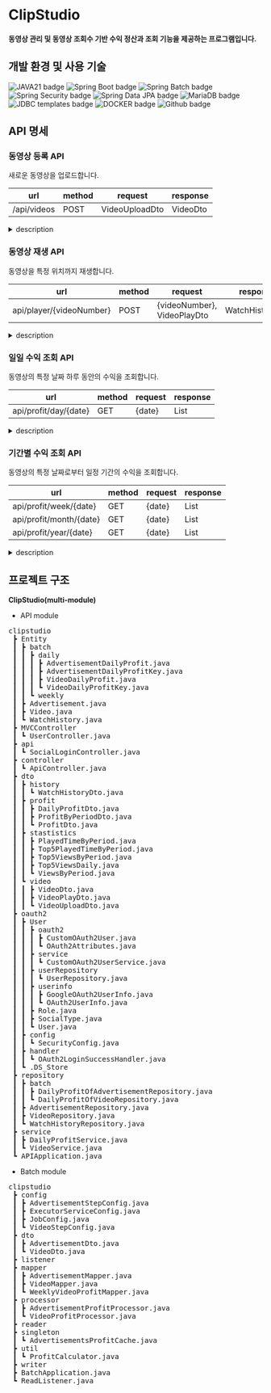 # ClipStudio
#### 동영상 관리 및 동영상 조회수 기반 수익 정산과 조회 기능을 제공하는 프로그램입니다.

## 개발 환경 및 사용 기술
![JAVA21 badge](https://img.shields.io/badge/Java-21-d9381e?style=for-the-badge)
![Spring Boot badge](https://img.shields.io/badge/Spring%20Boot-3.2.5-ff8f00?style=for-the-badge)
![Spring Batch badge](https://img.shields.io/badge/Spring%20Batch-fac898?style=for-the-badge)
![Spring Security badge](https://img.shields.io/badge/Spring%20Security-f7ddbe?style=for-the-badge)
![Spring Data JPA badge](https://img.shields.io/badge/JPA%20hibernate-lightgreen?style=for-the-badge)
![MariaDB badge](https://img.shields.io/badge/MariaDB-dcffe4?style=for-the-badge)
![JDBC templates badge](http://img.shields.io/badge/JDBC%20templates-0f52ba?style=for-the-badge)
![DOCKER badge](https://img.shields.io/badge/Docker-9cf?style=for-the-badge)
![Github badge](https://img.shields.io/badge/Github-6488ea?style=for-the-badge)

## API 명세

### 동영상 등록 API

새로운 동영상을 업로드합니다.

| url | method | request | response |
| --- | --- | --- | --- |
| /api/videos | POST | VideoUploadDto | VideoDto |


<details>
<summary>description</summary>
<div markdown="1">


- request(Content-type: application/json)
    ```json
    

    {
    	"title": "New Video!",
    	"description": "This is a new video for testing.",
    	"url": "http://some-url"
    }
    ```
    
- response
    
    ```json
    
    {
    	"number": 1,
    	"uploaderNumber": 10,
    	"createdDate": "2024-05-19",
    	"title": "New Video!",
    	"description": "This is a new video for testing.",
    	"durationSec": 123,
    	"url": "http://some-url"
    }
    ```
    
- 서버 내부 동작 및 exception
    
    `VideoUploadDto`에 동영상 정보를 담아 요청을 전송하면 서버는 동영상을 새로 등록하고 로그인 사용자를 동영상 업로더로 설정한다. 
    

</div>
</details>


### 동영상 재생 API

동영상을 특정 위치까지 재생합니다.

| url | method | request | response |
| --- | --- | --- | --- |
| api/player/{videoNumber} | POST  | {videoNumber}, VideoPlayDto | WatchHistoryDto |

<details>
<summary>description</summary>
<div markdown="1">

- request(Content-type: application/json)
    
    ```json
    {
    	"videoStoppedSec": 100
    }
    ```
    
- response 예시
    
    ```json
    
    {
    	"userEmail": "user@email-address.com",
    	"videoNumber": 1,
    	"videoStoppedSec": 100
    }
    ```
    
- 서버 내부 동작 및 exception
    
    `VideoPlayDto`에 동영상의 재생 멈춤 시점을 담아 요청을 전송하면 서버는 `{videoNumber}` 로 찾은 동영상에 대한 로그인 사용자의 시청 기록을 새로 생성하거나 업데이트한다. 시청 기록이 새로 생성될 때 동영상 조회수가 1 증가하고, 기존 시청 기록이 업데이트될 때는 동영상 조회수가 증가하지 않는다. 재생 멈춤 시점이 동영상 길이보다 크다면 *exception*이 발생한다.
    

</div>
</details>



### 일일 수익 조회 API

동영상의 특정 날짜 하루 동안의 수익을 조회합니다.

| url | method | request | response |
| --- | --- | --- | --- |
| api/profit/day/{date} | GET  | {date} | List<DailyProfitDto> |

<details>
<summary>description</summary>
<div markdown="1">
- response 예시
    
    ```json
    [
    	{
    		"videoNumber": "1",
    		"date": "2024-05-01",
    		"videoProfit": 100500.3,
    		"advertisementProfit": 207000.0,
    		"totalProfit": 307500.3
    	},
    		{
    		"videoNumber": "120",
    		"date": "2024-05-01",
    		"videoProfit": 40890.1,
    		"advertisementProfit": 70003.4,
    		"totalProfit": 110893.5
    	}
    ]
    ```
    
- 서버 내부 동작 및 exception
    
    url에 동영상 수익을 조회하려는 날짜를 담아 요청을 전송하면 서버는 로그인 사용자가 올린 모든 동영상의 해당 날짜 하루 동안의 수익을 List 형태로 반환한다. 동영상 조회수 기반의 수익과 광고 조회수 기반의 수익을 각각 조회할 수 있으며, 이 둘을 합한 총 수익도 조회할 수 있다. 로그인 사용자가 업로드한 동영상이 없다면 빈 리스트를 반환하고, 정산 작업이 진행 중인 날짜 또는 미래의 날짜가 요청되면 *exception*이 발생한다.
    

</div>
</details>



### 기간별 수익 조회 API

동영상의 특정 날짜로부터 일정 기간의 수익을 조회합니다.

| url | method | request | response |
| --- | --- | --- | --- |
| api/profit/week/{date} | GET  | {date} | List<WeeklyProfitDto> |
| api/profit/month/{date} | GET  | {date} | List<MonthlyProfitDto> |
| api/profit/year/{date} | GET  | {date} | List<YearlyProfitDto> |


<details>
<summary>description</summary>
<div markdown="1">

- response 예시
    
    ```json
    [
    	{
    		"videoNumber": "1",
    		"startDate": "2024-05-01",
    		"endDate": "2024-05-31",
    		"videoProfit": 100500.3,
    		"advertisementProfit": 207000.0,
    		"totalProfit": 307500.3
    	},
    		{
    		"videoNumber": "120",
    		"date": "2024-05-01",
    		"endDate": "2024-05-31",
    		"videoProfit": 40890.1,
    		"advertisementProfit": 70003.4,
    		"totalProfit": 110893.5
    	}
    ]
    ```
    
- 서버 내부 동작 및 exception
    
    url에 동영상 수익을 조회하려는 날짜를 담아 요청을 전송하면 서버는 로그인 사용자가 올린 모든 동영상의 해당 날짜로부터 [기간] 동안의 수익을 List 형태로 반환한다. 동영상 조회수 기반의 수익과 광고 조회수 기반의 수익을 각각 조회할 수 있으며, 이 둘을 합한 총 수익도 조회할 수 있다. 로그인 사용자가 업로드한 동영상이 없다면 빈 리스트를 반환하며, 정산 작업이 진행 중인 날짜 또는 미래의 날짜가 요청되면 *exception*이 발생한다. 요청된 날짜가 현재로부터 [기간] 이내라면, 조회 가능한 기간의 데이터만 반환한다.
    

</div>
</details>

## 프로젝트 구조
**ClipStudio(multi-module)**
* API module
<pre>
clipstudio
 ┣ Entity
 ┃ ┣ batch
 ┃ ┃ ┣ daily
 ┃ ┃ ┃ ┣ AdvertisementDailyProfit.java
 ┃ ┃ ┃ ┣ AdvertisementDailyProfitKey.java
 ┃ ┃ ┃ ┣ VideoDailyProfit.java
 ┃ ┃ ┃ ┗ VideoDailyProfitKey.java
 ┃ ┃ ┗ weekly
 ┃ ┣ Advertisement.java
 ┃ ┣ Video.java
 ┃ ┗ WatchHistory.java
 ┣ MVCController
 ┃ ┗ UserController.java
 ┣ api
 ┃ ┗ SocialLoginController.java
 ┣ controller
 ┃ ┗ ApiController.java
 ┣ dto
 ┃ ┣ history
 ┃ ┃ ┗ WatchHistoryDto.java
 ┃ ┣ profit
 ┃ ┃ ┣ DailyProfitDto.java
 ┃ ┃ ┣ ProfitByPeriodDto.java
 ┃ ┃ ┗ ProfitDto.java
 ┃ ┣ stastistics
 ┃ ┃ ┣ PlayedTimeByPeriod.java
 ┃ ┃ ┣ Top5PlayedTimeByPeriod.java
 ┃ ┃ ┣ Top5ViewsByPeriod.java
 ┃ ┃ ┣ Top5ViewsDaily.java
 ┃ ┃ ┗ ViewsByPeriod.java
 ┃ ┗ video
 ┃ ┃ ┣ VideoDto.java
 ┃ ┃ ┣ VideoPlayDto.java
 ┃ ┃ ┗ VideoUploadDto.java
 ┣ oauth2
 ┃ ┣ User
 ┃ ┃ ┣ oauth2
 ┃ ┃ ┃ ┣ CustomOAuth2User.java
 ┃ ┃ ┃ ┗ OAuth2Attributes.java
 ┃ ┃ ┣ service
 ┃ ┃ ┃ ┗ CustomOAuth2UserService.java
 ┃ ┃ ┣ userRepository
 ┃ ┃ ┃ ┗ UserRepository.java
 ┃ ┃ ┣ userinfo
 ┃ ┃ ┃ ┣ GoogleOAuth2UserInfo.java
 ┃ ┃ ┃ ┗ OAuth2UserInfo.java
 ┃ ┃ ┣ Role.java
 ┃ ┃ ┣ SocialType.java
 ┃ ┃ ┗ User.java
 ┃ ┣ config
 ┃ ┃ ┗ SecurityConfig.java
 ┃ ┣ handler
 ┃ ┃ ┗ OAuth2LoginSuccessHandler.java
 ┃ ┗ .DS_Store
 ┣ repository
 ┃ ┣ batch
 ┃ ┃ ┣ DailyProfitOfAdvertisementRepository.java
 ┃ ┃ ┗ DailyProfitOfVideoRepository.java
 ┃ ┣ AdvertisementRepository.java
 ┃ ┣ VideoRepository.java
 ┃ ┗ WatchHistoryRepository.java
 ┣ service
 ┃ ┣ DailyProfitService.java
 ┃ ┗ VideoService.java
 ┗ APIApplication.java
</pre>
* Batch module

<pre>
clipstudio
 ┣ config
 ┃ ┣ AdvertisementStepConfig.java
 ┃ ┣ ExecutorServiceConfig.java
 ┃ ┣ JobConfig.java
 ┃ ┗ VideoStepConfig.java
 ┣ dto
 ┃ ┣ AdvertisementDto.java
 ┃ ┗ VideoDto.java
 ┣ listener
 ┣ mapper
 ┃ ┣ AdvertisementMapper.java
 ┃ ┣ VideoMapper.java
 ┃ ┗ WeeklyVideoProfitMapper.java
 ┣ processor
 ┃ ┣ AdvertisementProfitProcessor.java
 ┃ ┗ VideoProfitProcessor.java
 ┣ reader
 ┣ singleton
 ┃ ┗ AdvertisementsProfitCache.java
 ┣ util
 ┃ ┗ ProfitCalculator.java
 ┣ writer
 ┣ BatchApplication.java
 ┗ ReadListener.java
</pre>
